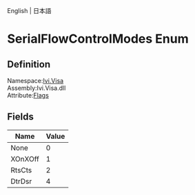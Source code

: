 English | 日本語

# SerialFlowControlModes Enum

## Definition
Namespace:[Ivi.Visa](Ivi.Visa.md)<BR>
Assembly:Ivi.Visa.dll<BR>
Attribute:[Flags](https://learn.microsoft.com/en-us/dotnet/api/system.flagsattribute)

## Fields

|Name|Value|
|---|---|
|None|0|
|XOnXOff|1|
|RtsCts|2|
|DtrDsr|4|
